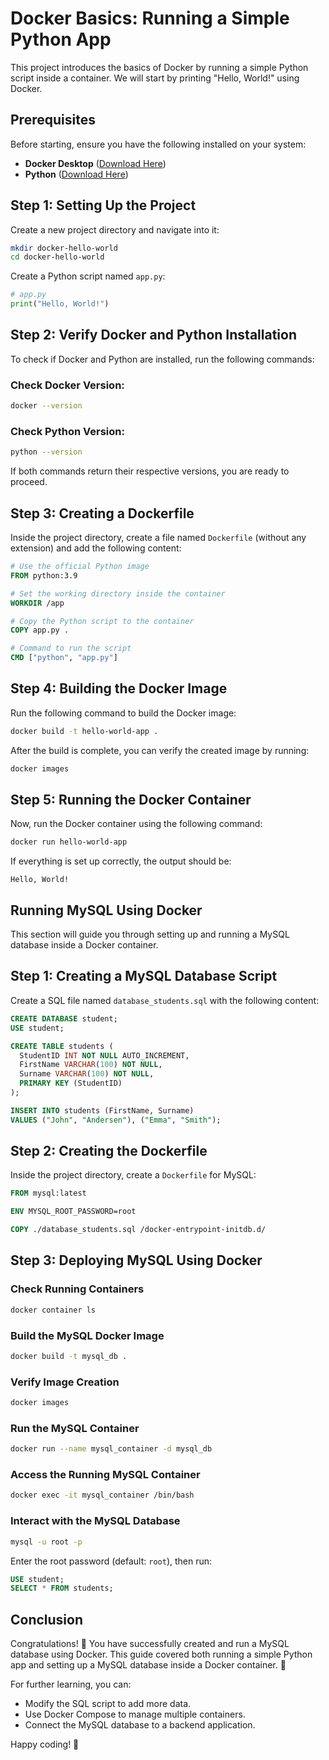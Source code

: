 # **Docker Basics: Running a Simple Python App**

This project introduces the basics of Docker by running a simple Python script inside a container. We will start by printing "Hello, World!" using Docker.

## **Prerequisites**

Before starting, ensure you have the following installed on your system:

- **Docker Desktop** ([Download Here](https://www.docker.com/products/docker-desktop))
- **Python** ([Download Here](https://www.python.org/downloads/))

## **Step 1: Setting Up the Project**

Create a new project directory and navigate into it:

```sh
mkdir docker-hello-world  
cd docker-hello-world  
```

Create a Python script named `app.py`:

```python
# app.py
print("Hello, World!")
```

## **Step 2: Verify Docker and Python Installation**

To check if Docker and Python are installed, run the following commands:

### **Check Docker Version:**

```sh
docker --version
```

### **Check Python Version:**

```sh
python --version
```

If both commands return their respective versions, you are ready to proceed.

## **Step 3: Creating a Dockerfile**

Inside the project directory, create a file named `Dockerfile` (without any extension) and add the following content:

```dockerfile
# Use the official Python image
FROM python:3.9  

# Set the working directory inside the container
WORKDIR /app  

# Copy the Python script to the container
COPY app.py .  

# Command to run the script
CMD ["python", "app.py"]
```

## **Step 4: Building the Docker Image**

Run the following command to build the Docker image:

```sh
docker build -t hello-world-app .
```

After the build is complete, you can verify the created image by running:

```sh
docker images
```

## **Step 5: Running the Docker Container**

Now, run the Docker container using the following command:

```sh
docker run hello-world-app
```

If everything is set up correctly, the output should be:

```
Hello, World!
```

## **Running MySQL Using Docker**

This section will guide you through setting up and running a MySQL database inside a Docker container.

## **Step 1: Creating a MySQL Database Script**

Create a SQL file named `database_students.sql` with the following content:

```sql
CREATE DATABASE student;
USE student;

CREATE TABLE students (
  StudentID INT NOT NULL AUTO_INCREMENT,
  FirstName VARCHAR(100) NOT NULL,
  Surname VARCHAR(100) NOT NULL,
  PRIMARY KEY (StudentID)
);

INSERT INTO students (FirstName, Surname)
VALUES ("John", "Andersen"), ("Emma", "Smith");
```

## **Step 2: Creating the Dockerfile**

Inside the project directory, create a `Dockerfile` for MySQL:

```dockerfile
FROM mysql:latest

ENV MYSQL_ROOT_PASSWORD=root

COPY ./database_students.sql /docker-entrypoint-initdb.d/
```

## **Step 3: Deploying MySQL Using Docker**

### **Check Running Containers**

```sh
docker container ls
```

### **Build the MySQL Docker Image**

```sh
docker build -t mysql_db .
```

### **Verify Image Creation**

```sh
docker images
```

### **Run the MySQL Container**

```sh
docker run --name mysql_container -d mysql_db
```

### **Access the Running MySQL Container**

```sh
docker exec -it mysql_container /bin/bash
```

### **Interact with the MySQL Database**

```sh
mysql -u root -p
```

Enter the root password (default: `root`), then run:

```sql
USE student;
SELECT * FROM students;
```

## **Conclusion**

Congratulations! 🎉 You have successfully created and run a MySQL database using Docker. This guide covered both running a simple Python app and setting up a MySQL database inside a Docker container. 🚀

For further learning, you can:

- Modify the SQL script to add more data.
- Use Docker Compose to manage multiple containers.
- Connect the MySQL database to a backend application.

Happy coding! 🚀

